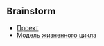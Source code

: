 ## Brainstorm

- [Проект](https://github.com/Darya-study-org/Brainstorm/blob/main/project.md)
- [Модель жизненного цикла](https://github.com/Darya-study-org/Brainstorm/blob/main/lifecycle.md)
